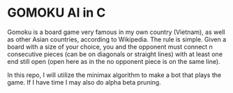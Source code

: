 <h1>GOMOKU AI in C</h1>
 
Gomoku is a board game very famous in my own country (Vietnam), as well as other Asian countries, according to Wikipedia. 
The rule is simple. Given a board with a size of your choice, you and the opponent must connect n consecutive pieces (can be on diagonals or straight lines) with at least one end still open (open here as in the no opponent piece is on the same line).

In this repo, I will utilize the minimax algorithm to make a bot that plays the game. If I have time I may also do alpha beta pruning. 
